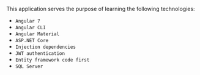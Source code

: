 This application serves the purpose of learning the following technologies:

- `Angular 7`<br>
- `Angular CLI`<br>
- `Angular Material`<br>
- `ASP.NET Core`<br>
- `Injection dependencies`<br>
- `JWT authentication`<br>
- `Entity framework code first`<br>
- `SQL Server`<br>
